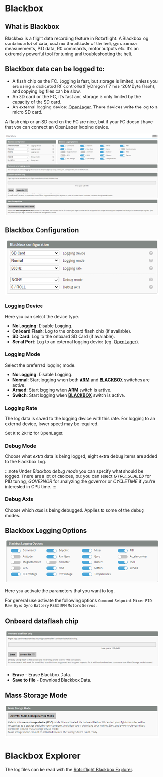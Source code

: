 # Blackbox

## What is Blackbox

Blackbox is a flight data recording feature in Rotorflight. A Blackbox log contains a lot of data, such as the attitude of the heli, gyro sensor measurements, PID data,  RC commands, motor outputs etc. It’s an extremely powerful tool for tuning and troubleshooting the heli.

## Blackbox data can be logged to:

* A flash chip on the FC. Logging is fast, but storage is limited, unless you are using a dedicated RF controller(FlyDragon F7 has 128MByte Flash), and copying log files can be slow.
* An SD card on the FC, it's fast and storage is only limited by the capacity of the SD card.
* An external logging device: [OpenLager](../../setup/OpenLager.md). These devices write the log to a micro SD card.
  
A flash chip or an SD card on the FC are nice, but if your FC doesn't have that you can connect an OpenLager logging device.

![Blackbox Tab](../img/blackbox-main.png)

## Blackbox Configuration

![Blackbox Tab](../img/blackbox-config.png)

### Logging Device

Here you can select the device type.

* **No Logging**: Disable Logging.
* **Onboard Flash**: Log to the onboard flash chip (if available).
* **SD Card**: Log to the onboard SD Card (if available).
* **Serial Port**: Log to an external logging device (eg. [OpenLager](../../setup/OpenLager.md)).

### Logging Mode

Select the preferred logging mode.

* **No Logging**: Disable Logging.
* **Normal**: Start logging when both [**ARM**](../../setup/arming.mdx) and [**BLACKBOX**](./modes.md#blackbox) switches are active.
* **Armed**: Start logging when [**ARM**](../../setup/arming.mdx) switch is active.
* **Switch**: Start logging when [**BLACKBOX**](./modes.md#blackbox) switch is active.

### Logging Rate

The log data is saved to the logging device with this rate. For logging to an external device, lower speed may be required.

Set it to 2kHz for OpenLager.

### Debug Mode

Choose what *extra* data is being logged, eight extra debug items are added to the Blackbox Log.

:::note
Under _Blackbox debug mode_ you can specify what should be logged. There are a lot of choices, but you can select _GYRO_SCALED_ for PID tuning, _GOVERNOR_ for analyzing the governor or _CYCLETIME_ if you're interested in CPU time.
:::

### Debug Axis

Choose which *axis* is being debugged. Applies to some of the debug modes.

## Blackbox Logging Options

![Blackbox Tab](../img/blackbox-options.png)

Here you activate the parameters that you want to log.

For general use activate the following options `Command` `Setpoint` `Mixer` `PID` `Raw Gyro` `Gyro` `Battery` `RSSI` `RPM` `Motors` `Servos`.

## Onboard dataflash chip

![Blackbox Tab](../img/blackbox-save.png)

* **Erase** - Erase Blackbox Data.
* **Save to file** - Download Blackbox Data.

## Mass Storage Mode

![Blackbox Tab](../img/blackbox-mass.png)

# Blackbox Explorer

The log files can be read with the [Rotorflight Blackbox Explorer](https://github.com/rotorflight/rotorflight-blackbox).
